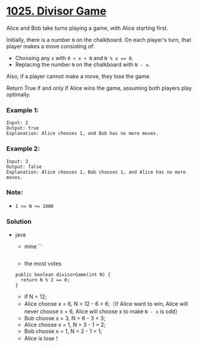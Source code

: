 # [1025. Divisor Game](https://leetcode.com/problems/divisor-game/)

Alice and Bob take turns playing a game, with Alice starting first.

Initially, there is a number `N` on the chalkboard.  On each player's turn, that player makes a move consisting of:

* Choosing any `x` with `0 < x < N` and `N % x == 0`.
* Replacing the number `N` on the chalkboard with `N - x`.

Also, if a player cannot make a move, they lose the game.

Return True if and only if Alice wins the game, assuming both players play optimally.

 

### Example 1:
```
Input: 2
Output: true
Explanation: Alice chooses 1, and Bob has no more moves.
```

### Example 2:
```
Input: 3
Output: false
Explanation: Alice chooses 1, Bob chooses 1, and Alice has no more moves.
```

### Note:
* `1 <= N <= 1000`


### Solution
* java
  * mine ``
  ```
  ```
  
  * the most votes
  ```
  public boolean divisorGame(int N) {
    return N % 2 == 0;
  }
  ```
  * if N = 12;
  * Alice choose x = 6,  N = 12 - 6 = 6;（if Alice want to win, Alice will never choose x = 6, Alice will choose x to make `N - x`  is odd）
  * Bob choose x = 3,  N = 6 - 3 = 3;
  * Alice choose x = 1,  N = 3 - 1 = 2;
  * Bob choose x = 1,  N = 2 - 1 = 1;
  * Alice is lose！
